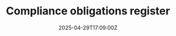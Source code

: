 ---
title: Compliance obligations register
linkTitle: Compliance obligations register
date: '2025-04-29T17:09:00Z'
weight: 1
description: The compliance obligations include legal and regulatory requirements,
  industry standards, and voluntary commitments, with monitoring and risk assessments
  in place. Regular reviews and updates are scheduled to ensure adherence to laws
  and standards, mitigating potential risks such as financial penalties and reputational
  damage.
draft: false
ref: compliance-obligations-register
---